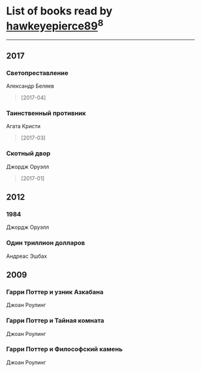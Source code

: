 # List of books read by [hawkeyepierce89](http://vk.com/id317314037)<sup>8</sup>
---

## 2017

### Светопреставление
Александр Беляев
> [2017-04] 


### Таинственный противник
Агата Кристи
> [2017-03] 


### Скотный двор
Джордж Оруэлл
> [2017-01] 



## 2012

### 1984
Джордж Оруэлл


### Один триллион долларов
Андреас Эшбах



## 2009

### Гарри Поттер и узник Азкабана
Джоан Роулинг


### Гарри Поттер и Тайная комната
Джоан Роулинг


### Гарри Поттер и Философский камень
Джоан Роулинг



